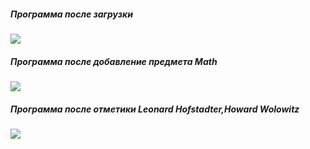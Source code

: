 ##### Программа после загрузки
![](https://sun4-15.userapi.com/nMElfL5Bpyd5HqokTFCF01n4BMj3iZ-lNZ_voQ/JZK_FFM1HMg.jpg)
##### Программа после добавление предмета Math
![](https://sun4-15.userapi.com/-lZ-K9Os5O4p7kQJ0161yJVC8wscoGmRwt5emw/l_CHu-m0p8Y.jpg)
##### Программа после отметики Leonard Hofstadter,Howard Wolowitz
![](https://sun4-10.userapi.com/YGNPjIMEaLCxnIJOH9PtqruCD8Nkz5OBSZZhbQ/MbwHWr4ofx0.jpg)
